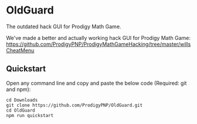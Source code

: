 # OldGuard
The outdated hack GUI for Prodigy Math Game.

We've made a better and actually working hack GUI for Prodigy Math Game:
https://github.com/ProdigyPNP/ProdigyMathGameHacking/tree/master/willsCheatMenu



## Quickstart
Open any command line and copy and paste the below code (Required: git and npm):
```shell
cd Downloads
git clone https://github.com/ProdigyPNP/OldGuard.git
cd OldGuard
npm run quickstart
```